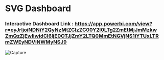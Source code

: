# SVG Dashboard

### Interactive Dashboard Link : https://app.powerbi.com/view?r=eyJrIjoiNDNiY2QyNzMtZGIzZC00Y2I0LTg2ZmEtMjJmMzkwZmQzZjEwIiwidCI6IjE0OTJjZmY2LTQ0MmEtNGVjNS1iYTUxLTRmZWEyNDViNWMyNSJ9


![Capture](https://github.com/Prokshi28/SVG_Variance/assets/174799172/11275e49-92d6-4a98-bd2a-81f335bdb6f7)
